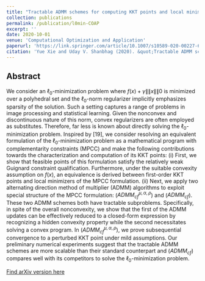 ```yaml
---
title: "Tractable ADMM schemes for computing KKT points and local minimizers for $l_0$-minimization problems"
collection: publications
permalink: /publication/l0min-COAP
excerpt: ''
date: 2020-10-01
venue: 'Computational Optimization and Application'
paperurl: 'https://link.springer.com/article/10.1007/s10589-020-00227-6'
citation: 'Yue Xie and Uday V. Shanbhag (2020). &quot;Tractable ADMM schemes for computing KKT points and local minimizers for $\ell_0$-minimization problems.&quot; <i>Computational Optimization and Application</i>.'
---
```

## Abstract

We consider an $\ell_0$-minimization problem where $f(x)+\gamma \|\| x \|\|0$ is minimized over a polyhedral set and the $\ell_0$-norm regularizer implicitly emphasizes sparsity of the solution. Such a setting captures a range of problems in image processing and statistical learning. Given the nonconvex and discontinuous nature of this norm, convex regularizers are often employed as substitutes. Therefore, far less is known about directly solving the $\ell_0$-minimization problem. Inspired by [19], we consider resolving an equivalent formulation of the $\ell_0$-minimization problem as a mathematical program with complementarity constraints (MPCC) and make the following contributions towards the characterization and computation of its KKT points: (i) First, we show that feasible points of this formulation satisfy the relatively weak Guignard constraint qualification. Furthermore, under the suitable convexity assumption on $f(x)$, an equivalence is derived between first-order KKT points and local minimizers of the MPCC formulation. (ii) Next, we apply two alternating direction method of multiplier (ADMM) algorithms to exploit special structure of the MPCC formulation: ($ADMM_{cf}^{\mu,\alpha,\rho}$) and ($ADMM_{cf}$). These two ADMM schemes both have tractable subproblems. Specifically, in spite of the overall nonconvexity, we show that the first of the ADMM updates can be effectively reduced to a closed-form expression by recognizing a hidden convexity property while the second necessitates solving a convex program. In ($ADMM_{cf}^{\mu,\alpha,\rho}$), we prove subsequential convergence to a perturbed KKT point under mild assumptions. Our preliminary numerical experiments suggest that the tractable ADMM schemes are more scalable than their standard counterpart and ($ADMM_{cf}$) compares well with its competitors to solve the $\ell_0$-minimization problem.

[Find arXiv version here](https://arxiv.org/abs/1710.04613)
